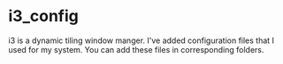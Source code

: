 # i3_config
i3 is a dynamic tiling window manger. I've added configuration files that I used for my system. You can add these files in corresponding folders.
